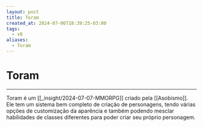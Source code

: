 ```yaml
---
layout: post
title: Toram
created_at: 2024-07-06T18:39:25-03:00
tags:
  - v0
aliases:
  - Toram
---
```

# Toram
----

Toram é um [[_insight/2024-07-07-MMORPG]] criado pela [[Asobismo]]. Ele tem um sistema bem completo de criação de personagens, tendo várias opções de customização da aparência e também podendo mesclar habilidades de classes diferentes para poder criar seu próprio personagem. 


